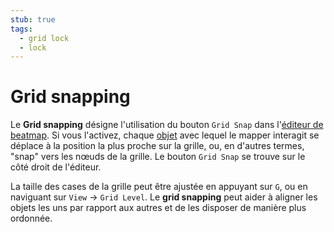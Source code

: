 ```yaml
---
stub: true
tags:
  - grid lock
  - lock
---
```


# Grid snapping

Le **Grid snapping** désigne l'utilisation du bouton `Grid Snap` dans l'[éditeur de beatmap](/wiki/Client/Beatmap_editor). Si vous l'activez, chaque [objet](/wiki/Hit_object) avec lequel le mapper interagit se déplace à la position la plus proche sur la grille, ou, en d'autres termes, "snap" vers les nœuds de la grille. Le bouton `Grid Snap` se trouve sur le côté droit de l'éditeur.

La taille des cases de la grille peut être ajustée en appuyant sur `G`, ou en naviguant sur `View` -> `Grid Level`. Le **grid snapping** peut aider à aligner les objets les uns par rapport aux autres et de les disposer de manière plus ordonnée.

<!-- TODO: Add image of Grid Snap button location or the Grid Snap button itself -->

<!-- TODO: Add links-->
